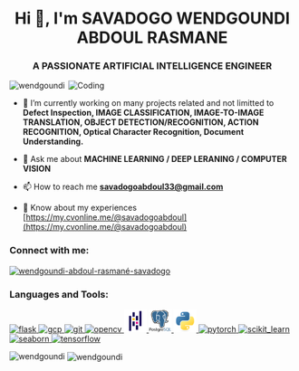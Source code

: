 <!-- <img align="right" alt="Coding" width="400" src="https://www.shutterstock.com/image-vector/artificial-intelligence-banner-icons-set-260nw-1299382426.jpg" /> -->
<h1 align="center">Hi 👋, I'm SAVADOGO WENDGOUNDI ABDOUL RASMANE</h1>
<h3 align="center">A PASSIONATE ARTIFICIAL INTELLIGENCE ENGINEER</h3>
<img align="right" alt="Coding" width="400" src="https://raw.githubusercontent.com/taldatech/ee046746-computer-vision/master/assets/tut_track_anim.gif" />

<p align="left"> <img src="https://komarev.com/ghpvc/?username=wendgoundi&label=Profile%20views&color=0e75b6&style=flat" alt="wendgoundi" /> </p>

- 🔭 I’m currently working on many projects related and not limitted to **Defect Inspection, IMAGE CLASSIFICATION, IMAGE-TO-IMAGE TRANSLATION, OBJECT DETECTION/RECOGNITION, ACTION RECOGNITION, Optical Character Recognition, Document Understanding.**

- 💬 Ask me about **MACHINE LEARNING / DEEP LERANING / COMPUTER VISION**

- 📫 How to reach me **savadogoabdoul33@gmail.com**

- 📄 Know about my experiences [https://my.cvonline.me/@savadogoabdoul](https://my.cvonline.me/@savadogoabdoul)

<h3 align="left">Connect with me:</h3>
<p align="left">
<a href="https://linkedin.com/in/wendgoundi-abdoul-rasmané-savadogo" target="blank"><img align="center" src="https://raw.githubusercontent.com/rahuldkjain/github-profile-readme-generator/master/src/images/icons/Social/linked-in-alt.svg" alt="wendgoundi-abdoul-rasmané-savadogo" height="30" width="40" /></a>
</p>

<h3 align="left">Languages and Tools:</h3>
<p align="left"> <a href="https://flask.palletsprojects.com/" target="_blank" rel="noreferrer"> <img src="https://www.vectorlogo.zone/logos/pocoo_flask/pocoo_flask-icon.svg" alt="flask" width="40" height="40"/> </a> <a href="https://cloud.google.com" target="_blank" rel="noreferrer"> <img src="https://www.vectorlogo.zone/logos/google_cloud/google_cloud-icon.svg" alt="gcp" width="40" height="40"/> </a> <a href="https://git-scm.com/" target="_blank" rel="noreferrer"> <img src="https://www.vectorlogo.zone/logos/git-scm/git-scm-icon.svg" alt="git" width="40" height="40"/> </a> <a href="https://opencv.org/" target="_blank" rel="noreferrer"> <img src="https://www.vectorlogo.zone/logos/opencv/opencv-icon.svg" alt="opencv" width="40" height="40"/> </a> <a href="https://pandas.pydata.org/" target="_blank" rel="noreferrer"> <img src="https://raw.githubusercontent.com/devicons/devicon/2ae2a900d2f041da66e950e4d48052658d850630/icons/pandas/pandas-original.svg" alt="pandas" width="40" height="40"/> </a> <a href="https://www.postgresql.org" target="_blank" rel="noreferrer"> <img src="https://raw.githubusercontent.com/devicons/devicon/master/icons/postgresql/postgresql-original-wordmark.svg" alt="postgresql" width="40" height="40"/> </a> <a href="https://www.python.org" target="_blank" rel="noreferrer"> <img src="https://raw.githubusercontent.com/devicons/devicon/master/icons/python/python-original.svg" alt="python" width="40" height="40"/> </a> <a href="https://pytorch.org/" target="_blank" rel="noreferrer"> <img src="https://www.vectorlogo.zone/logos/pytorch/pytorch-icon.svg" alt="pytorch" width="40" height="40"/> </a> <a href="https://scikit-learn.org/" target="_blank" rel="noreferrer"> <img src="https://upload.wikimedia.org/wikipedia/commons/0/05/Scikit_learn_logo_small.svg" alt="scikit_learn" width="40" height="40"/> </a> <a href="https://seaborn.pydata.org/" target="_blank" rel="noreferrer"> <img src="https://seaborn.pydata.org/_images/logo-mark-lightbg.svg" alt="seaborn" width="40" height="40"/> </a> <a href="https://www.tensorflow.org" target="_blank" rel="noreferrer"> <img src="https://www.vectorlogo.zone/logos/tensorflow/tensorflow-icon.svg" alt="tensorflow" width="40" height="40"/> </a> </p>

<p><img align="left" src="https://github-readme-stats.vercel.app/api/top-langs?username=wendgoundi&show_icons=true&locale=en&layout=compact" alt="wendgoundi" /></p>

<p>&nbsp;<img align="center" src="https://github-readme-stats.vercel.app/api?username=wendgoundi&show_icons=true&locale=en" alt="wendgoundi" /></p>
